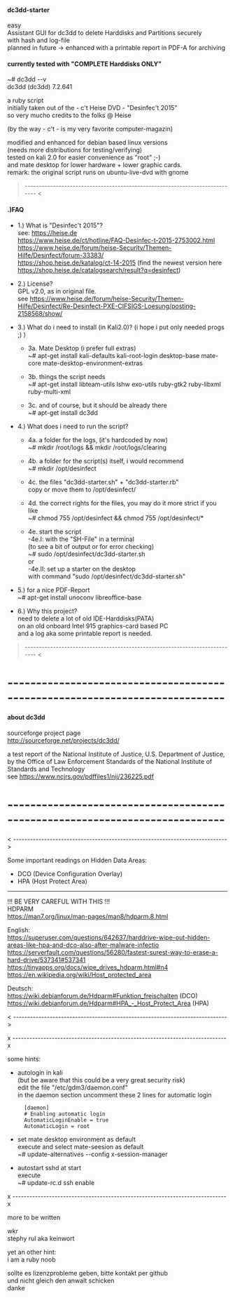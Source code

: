 #### dc3dd-starter  
easy  
Assistant GUI for dc3dd to delete Harddisks and Partitions securely  
with hash and log-file  
planned in future -> enhanced with a printable report in PDF-A for archiving  
  
#### currently tested with "COMPLETE Harddisks ONLY"
  
~# dc3dd --v  
dc3dd (dc3dd) 7.2.641  
  
a ruby script  
initially taken out of the - c't Heise DVD - "Desinfec't 2015"  
so very mucho credits to the folks @ Heise  
  
(by the way  - c't - is my very favorite computer-magazin)  
  
 modified and enhanced for debian based linux versions  
 (needs more distributions for testing/verifying)  
 tested on kali 2.0 for easier convenience as "root" ;-)  
 and mate desktop for lower hardware + lower graphic cards.  
remark: the original script runs on ubuntu-live-dvd with gnome  
  
  
  
> ---------------------------------------------------------------------------- <  
#### .)FAQ  
  
- 1.) What is "Desinfec't 2015"?  
see: https://heise.de  
https://www.heise.de/ct/hotline/FAQ-Desinfec-t-2015-2753002.html  
https://www.heise.de/forum/heise-Security/Themen-Hilfe/Desinfect/forum-33383/  
https://shop.heise.de/katalog/ct-14-2015 (find the newest version here https://shop.heise.de/catalogsearch/result?q=desinfect)  
  
  
- 2.) License?  
GPL v2.0, as in original file.  
see https://www.heise.de/forum/heise-Security/Themen-Hilfe/Desinfect/Re-Desinfect-PXE-CIFSIGS-Loesung/posting-2158568/show/
  
- 3.) What do i need to install (in Kali2.0)? (i hope i put only needed progs ;) )  
  - 3a. Mate Desktop (i prefer full extras)  
~# apt-get install kali-defaults kali-root-login desktop-base mate-core mate-desktop-environment-extras  
  
  - 3b. things the script needs  
~# apt-get install libteam-utils lshw exo-utils ruby-gtk2 ruby-libxml ruby-multi-xml  
  
  - 3c. and of course, but it should be already there  
~# apt-get install dc3dd  
  
  
- 4.) What does i need to run the script?  
  - 4a. a folder for the logs, (it's hardcoded by now)  
~# mkdir /root/logs && mkdir /root/logs/clearing  
  
  - 4b. a folder for the script(s) itself, i would recommend  
~# mkdir /opt/desinfect  
  
  - 4c. the files "dc3dd-starter.sh" + "dc3dd-starter.rb"  
copy or move them to /opt/desinfect/  
  
  - 4d. the correct rights for the files, you may do it more strict if you like  
~# chmod 755 /opt/desinfect && chmod 755 /opt/desinfect/*  
  
  - 4e. start the script  
   -4e.I: with the "SH-File" in a terminal  
 (to see a bit of output or for error checking)  
  ~# sudo /opt/desinfect/dc3dd-starter.sh  
  or  
   -4e.II: set up a starter on the desktop  
with command "sudo /opt/desinfect/dc3dd-starter.sh"  
  
  
 - 5.) for a nice PDF-Report  
   ~# apt-get install unoconv libreoffice-base  
  
  
 - 6.) Why this project?  
need to delete a lot of old IDE-Harddisks(PATA)  
on an old onboard Intel 915 graphics-card based PC  
and a log aka some printable report is needed.  
  
> ---------------------------------------------------------------------------- <  
  
  
  
# ---------------------------------------------------------------------------- #  
  
#### about dc3dd  
sourceforge project page  
http://sourceforge.net/projects/dc3dd/  
  
a test report of the National Institute of Justice, U.S. Department of Justice, by
the Office of Law Enforcement Standards of the National Institute of Standards and Technology  
see https://www.ncjrs.gov/pdffiles1/nij/236225.pdf  
  
# ---------------------------------------------------------------------------- #  
  
  
  
< ---------------------------------------------------------------------------- >  
  
Some important readings on Hidden Data Areas:  
+ DCO (Device Configuration Overlay)
+ HPA (Host Protect Area)   
-------------------------------------------------------------  
!!! BE VERY CAREFUL WITH THIS !!!  
HDPARM  
https://man7.org/linux/man-pages/man8/hdparm.8.html  
  
English:  
https://superuser.com/questions/642637/harddrive-wipe-out-hidden-areas-like-hpa-and-dco-also-after-malware-infectio  
https://serverfault.com/questions/56280/fastest-surest-way-to-erase-a-hard-drive/537341#537341  
https://tinyapps.org/docs/wipe_drives_hdparm.html#n4  
https://en.wikipedia.org/wiki/Host_protected_area  
  
  
  
Deutsch:  
https://wiki.debianforum.de/Hdparm#Funktion_freischalten (DCO)  
https://wiki.debianforum.de/Hdparm#HPA_-_Host_Protect_Area (HPA)  
  
< ---------------------------------------------------------------------------- >  
  
  
  
x ---------------------------------------------------------------------------- x  
  
some hints:  
- autologin in kali  
(but be aware that this could be a very great security risk)  
 edit the file "/etc/gdm3/daemon.conf"  
 in the daemon section uncomment these 2 lines for automatic login  
        
        [daemon]  
        # Enabling automatic login  
        AutomaticLoginEnable = true  
        AutomaticLogin = root  
  
  
- set mate desktop environment as default  
 execute and select mate-seesion as default  
~# update-alternatives --config x-session-manager  
  
  
- autostart sshd at start  
 execute  
~# update-rc.d ssh enable  
  
x ---------------------------------------------------------------------------- x  
  
  
  
more to be written  
  
wkr  
stephy rul aka keinwort  
  
  
yet an other hint:  
i am a ruby noob  
  
sollte es lizenzprobleme geben, bitte kontakt per github  
und nicht gleich den anwalt schicken  
danke  
  